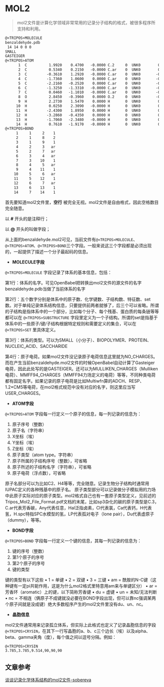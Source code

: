 # MOL2

> mol2文件是计算化学领域非常常用的记录分子结构的格式，被很多程序所支持和利用。

```txt [benzaldehyde.mol2]
@<TRIPOS>MOLECULE
benzaldehyde.pdb
 14 14 0 0 0
SMALL
GASTEIGER
@<TRIPOS>ATOM
      1  C          1.9920    0.4700   -0.0000 C.2     0  UNK0        0.1502
      2  C          0.5340    0.2150   -0.0000 C.ar    0  UNK0        0.0142
      3  C         -0.3610    1.2920   -0.0000 C.ar    0  UNK0       -0.0515
      4  C         -1.7360    1.0600    0.0000 C.ar    0  UNK0       -0.0611
      5  C         -2.2160   -0.2520    0.0000 C.ar    0  UNK0       -0.0617
      6  C         -1.3250   -1.3310   -0.0000 C.ar    0  UNK0       -0.0611
      7  C          0.0460   -1.1010   -0.0000 C.ar    0  UNK0       -0.0515
      8  O          2.8450   -0.3960    0.0000 O.2     0  UNK0       -0.2957
      9  H          2.2730    1.5470    0.0000 H       0  UNK0        0.1081
     10  H          0.0250    2.3090   -0.0000 H       0  UNK0        0.0624
     11  H         -2.4300    1.8950    0.0000 H       0  UNK0        0.0618
     12  H         -3.2860   -0.4350    0.0000 H       0  UNK0        0.0618
     13  H         -1.7060   -2.3480   -0.0000 H       0  UNK0        0.0618
     14  H          0.7610   -1.9170   -0.0000 H       0  UNK0        0.0624
@<TRIPOS>BOND
     1     1     2    1
     2     1     8    2
     3     1     9    1
     4     2     3   ar
     5     2     7   ar
     6     3     4   ar
     7     3    10    1
     8     4     5   ar
     9     4    11    1
    10     5     6   ar
    11     5    12    1
    12     6     7   ar
    13     6    13    1
    14     7    14    1
```

首先要知道mol2文件里，<b>空行</b> 被完全无视。mol2文件是自由格式，因此空格数目完全随意。

以 <b>#</b> 开头的是注释行；

以 <b>@</b>  开头的叫做字段；

从上面的benzaldehyde.mol2可见，当前文件有`@<TRIPOS>MOLECULE`、`@<TRIPOS>ATOM`、`@<TRIPOS>BOND`三个字段。一般来说这三个字段都是必须出现的，一起提供了描述一个分子最起码的信息。

- <b>MOLECULE字段</b>

`@<TRIPOS>MOLECULE` 字段记录了体系的基本信息，包括：

第1行：体系的名字。可见OpenBabel把转换出mol2文件的源文件的名字benzaldehyde.pdb当做了当前体系的名字

第2行：五个数字分别是体系中的原子数、化学键数、子结构数、特征数、set数。对于单纯记录体系结构信息，只要提供前两者就够了，后三个可以省略。所谓的子结构是指体系中的一个部分，比如每个分子、每个残基、蛋白质的每条链等等都可以在 `@<TRIPOS>SUBSTRUCTURE` 字段里定义为一个子结构。所谓的set是指基于体系中的一些原子/键/子结构根据特定规则和需要定义的集合，可以在 `@<TRIPOS>SET` 里具体定义。

第3行：体系的类型。可以为SMALL（小分子）、BIOPOLYMER、PROTEIN、NUCLEIC_ACID、SACCHARIDE

第4行：原子电荷。如果mol2文件没记录原子电荷信息这里就为NO_CHARGES。而在产生当前benzaldehyde.mol2文件的时候OpenBabel自动计算了Gasteiger电荷，因此此处写的是GASTEIGER。还可以为MULLIKEN_CHARGES（Mulliken电荷）、MMFF94_CHARGES（MMFF94力场定义的电荷）等等，不同种类电荷都有固定名字。如果记录的原子电荷是比如Multiwfn算的ADCH、RESP、1.2*CM5等电荷，在mol2格式规范中没有对应的名字，则这里应当写USER_CHARGES。

- <b>ATOM字段</b>

`@<TRIPOS>ATOM` 字段每一行定义一个原子的信息，每一列记录的信息为：

1. 原子序号（整数）
2. 原子名（字符串）
3. X坐标（埃）
4. Y坐标（埃）
5. Z坐标（埃）
6. 原子类型（atom type。字符串）
7. 原子所属的子结构序号（整数），可省略
8. 原子所述的子结构名字（字符串），可省略
9. 原子电荷（浮点数），可省略

原子名部分可以为比如C2、H4等等，完全随意。记录生物分子结构时通常用IUPAC定义的各种残基中的原子名。
原子类型部分可以记录做分子模拟用的力场中此原子实际对应的原子类型。mol2格式自己也有一套原子类型定义，见前述的Tripos_Mol2_File_Format.pdf文档的末尾，比如sp3杂化的碳的原子类型是C.3，C.ar代表芳香碳，Any代表任意，Hal泛指卤素，Cl代表氯，Ca代表钙，H代表氢，H.spc特指SPC水模型的氢，LP代表孤对电子（lone pair），Du代表虚原子（dummy），等等。

- <b>BOND字段</b>

`@<TRIPOS>BOND` 字段每一行定义一个键的信息，其每一列记录的信息为：

1. 键的序号（整数）
2. 第1个原子的序号
3. 第2个原子的序号
4. 键的类型

键的类型有以下这些
• 1 = 单键
• 2 = 双键
• 3 = 三键
• am = 酰胺的N-C键（这种键有一定pi共轭作用，这是为什么mol2格式里特意用am来与单键区分）
• ar = 芳香环（aromatic）上的键，以下简称芳香键
• du = 虚键
• un = 未知/无法判断
• nc = 不相连（俩原子不成键就没必要在BOND字段出现，但可以靠nc强调某两个原子间就是没成键）绝大多数程序产生的mol2文件里没有du、un、nc。

- <b>晶胞信息</b>

mol2文件通常用来记录孤立体系，但实际上此格式也定义了记录晶胞信息的字段 `@<TRIPOS>CRYSIN`，在其下一行写晶胞的a、b、c三个边长（埃）以及alpha、beta、gamma夹角（度），每个值之间以逗号分隔。例如：
```txt
@<TRIPOS>CRYSIN
3.785,3.785,9.514,90,90,90
```

## 文章参考

[谈谈记录化学体系结构的mol2文件-sobereva](http://sobereva.com/655)